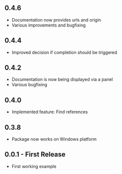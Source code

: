 ## 0.4.6
* Documentation now provides urls and origin
* Various improvements and bugfixing

## 0.4.4
* Improved decision if completion should be triggered

## 0.4.2
* Documentation is now being displayed via a panel
* Various bugfixing

## 0.4.0
* Implemented feature: Find references

## 0.3.8
* Package now works on Windows platform

## 0.0.1 - First Release
* First working example
